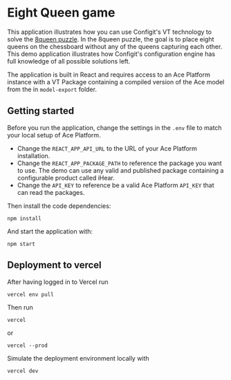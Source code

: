 # Eight Queen game

This application illustrates how you can use Configit's VT technology to solve the [8queen puzzle](https://en.wikipedia.org/wiki/Eight_queens_puzzle). In the 8queen puzzle, the goal is to place eight queens on the chessboard without any of the queens capturing each other. This demo application illustrates how Configit's configuration engine has full knowledge of all possible solutions left.

The application is built in React and requires access to an Ace Platform instance with a VT Package containing a compiled version of the Ace model from the in `model-export` folder.

## Getting started

Before you run the application, change the settings in the `.env` file to match your local setup of Ace Platform.

- Change the `REACT_APP_API_URL` to the URL of your Ace Platform installation.
- Change the `REACT_APP_PACKAGE_PATH` to reference the package you want to use. The demo can use any valid and published package containing a configurable product called iHear.
- Change the `API_KEY` to reference be a valid Ace Platform `API_KEY` that can read the packages.

Then install the code dependencies:

```
npm install
```

And start the application with:

```
npm start
```

## Deployment to vercel

After having logged in to Vercel run

```
vercel env pull
```

Then run

```
vercel
```

or

```
vercel --prod
```

Simulate the deployment environment locally with

```
vercel dev
```
